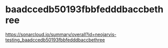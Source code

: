 # baadccedb50193fbbfedddbaccbethree
https://sonarcloud.io/summary/overall?id=neojarvis-testing_baadccedb50193fbbfedddbaccbethree
